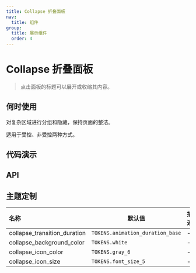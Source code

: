 ```yaml
---
title: Collapse 折叠面板
nav:
  title: 组件
group:
  title: 展示组件
  order: 4
---
```


# Collapse 折叠面板

> 点击面板的标题可以展开或收缩其内容。

## 何时使用

对复杂区域进行分组和隐藏，保持页面的整洁。

适用于受控、非受控两种方式。

## 代码演示

<code src="./__fixtures__/basic.tsx"></code>

## API

<API hideTitle id="Collapse"></API>

## 主题定制

| 名称                         | 默认值                           | 描述 |
| :--------------------------- | -------------------------------- | ---- |
| collapse_transition_duration | `TOKENS.animation_duration_base` | -    |
| collapse_background_color    | `TOKENS.white`                   | -    |
| collapse_icon_color          | `TOKENS.gray_6`                  | -    |
| collapse_icon_size           | `TOKENS.font_size_5`             | -    |
